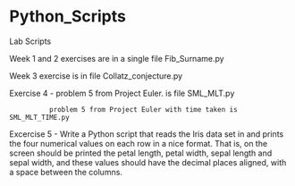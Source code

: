 # Python_Scripts
Lab Scripts

Week 1 and 2 exercises are in a single file Fib_Surname.py

Week 3 exercise is in file Collatz_conjecture.py

Exercise 4 -  problem 5 from Project Euler. is file SML_MLT.py

              problem 5 from Project Euler with time taken is SML_MLT_TIME.py

Excercise 5 - Write a Python script that reads the Iris data set in and prints the four numerical values on each row in a nice format. That is, on the screen should be printed the petal length, petal width, sepal length and sepal width, and these values should have the decimal places aligned, with a space between the columns.
